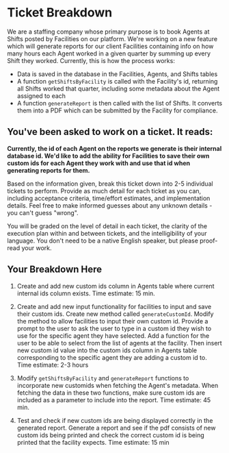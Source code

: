 # Ticket Breakdown
We are a staffing company whose primary purpose is to book Agents at Shifts posted by Facilities on our platform. We're working on a new feature which will generate reports for our client Facilities containing info on how many hours each Agent worked in a given quarter by summing up every Shift they worked. Currently, this is how the process works:

- Data is saved in the database in the Facilities, Agents, and Shifts tables
- A function `getShiftsByFacility` is called with the Facility's id, returning all Shifts worked that quarter, including some metadata about the Agent assigned to each
- A function `generateReport` is then called with the list of Shifts. It converts them into a PDF which can be submitted by the Facility for compliance.

## You've been asked to work on a ticket. It reads:

**Currently, the id of each Agent on the reports we generate is their internal database id. We'd like to add the ability for Facilities to save their own custom ids for each Agent they work with and use that id when generating reports for them.**


Based on the information given, break this ticket down into 2-5 individual tickets to perform. Provide as much detail for each ticket as you can, including acceptance criteria, time/effort estimates, and implementation details. Feel free to make informed guesses about any unknown details - you can't guess "wrong".


You will be graded on the level of detail in each ticket, the clarity of the execution plan within and between tickets, and the intelligibility of your language. You don't need to be a native English speaker, but please proof-read your work.

## Your Breakdown Here

1. Create and add new custom ids column in Agents table where current internal ids column exists. 
Time estimate: 15 min.

2. Create and add new input functionality for facilities to input and save their custom ids. Create new method called `generateCustomId`. Modify the method to allow facilities to input their own custom id. Provide a prompt to the user to ask the user to type in a custom id they wish to use for the specific agent they have selected. Add a function for the user to be able to select from the list of agents at the facility. Then insert new custom id value into the custom ids column in Agents table corresponding to the specific agent they are adding a custom id to. 
Time estimate: 2-3 hours 

3. Modify `getShiftsByFacility` and `generateReport` functions to incorporate new customids when fetching the Agent's metadata. 
When fetching the data in these two functions, make sure custom ids are included as a parameter to include into the report.
Time estimate: 45 min.

4. Test and check if new custom ids are being displayed correctly in the generated report. Generate a report and see if the pdf consists of new custom ids being printed and check the correct custom id is being printed that the facility expects. 
Time estimate: 15 min
